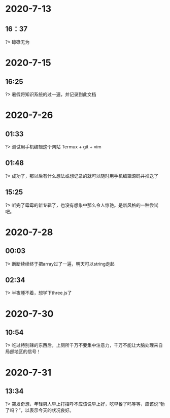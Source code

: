 #  2020-7-13
## 16：37
?> 碌碌无为

# 2020-7-15
## 16:25
?> 暑假将知识系统的过一遍，并记录到此文档   

# 2020-7-26  
## 01:33  
?> 测试用手机编辑这个网站   Termux + git + vim  

## 01:48  
?> 成功了，那以后有什么想法或想记录的就可以随时用手机编辑源码并推送了

## 15:25
?> 听完了霉霉的新专辑了，也没有想象中那么令人惊艳。是新风格的一种尝试吧。


# 2020-7-28

##  00:03
?> 断断续续终于把array过了一遍，明天可以string走起

## 02:34  
?> 半夜睡不着，想学下three.js了

# 2020-7-30

## 10:54

?> 吃过特别辣的东西后，上厕所千万不要集中注意力，千万不能让大脑处理来自局部地区的信号！

# 2020-7-31

## 13:34

?> 突发奇想，年轻男人早上打招呼不应该说早上好，吃早餐了吗等等，应该说“勃了吗？”，以表示今天的状况良好。
